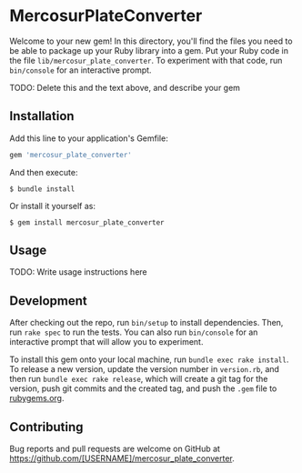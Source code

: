 # MercosurPlateConverter

Welcome to your new gem! In this directory, you'll find the files you need to be able to package up your Ruby library into a gem. Put your Ruby code in the file `lib/mercosur_plate_converter`. To experiment with that code, run `bin/console` for an interactive prompt.

TODO: Delete this and the text above, and describe your gem

## Installation

Add this line to your application's Gemfile:

```ruby
gem 'mercosur_plate_converter'
```

And then execute:

    $ bundle install

Or install it yourself as:

    $ gem install mercosur_plate_converter

## Usage

TODO: Write usage instructions here

## Development

After checking out the repo, run `bin/setup` to install dependencies. Then, run `rake spec` to run the tests. You can also run `bin/console` for an interactive prompt that will allow you to experiment.

To install this gem onto your local machine, run `bundle exec rake install`. To release a new version, update the version number in `version.rb`, and then run `bundle exec rake release`, which will create a git tag for the version, push git commits and the created tag, and push the `.gem` file to [rubygems.org](https://rubygems.org).

## Contributing

Bug reports and pull requests are welcome on GitHub at https://github.com/[USERNAME]/mercosur_plate_converter.
